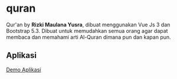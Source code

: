 # quran

Qur'an by ****Rizki Maulana Yusra****, dibuat menggunakan Vue Js 3 dan Bootstrap 5.3.
Dibuat untuk memudahkan semua orang agar dapat membaca dan memahami arti Al-Quran dimana pun dan kapan pun.

## Aplikasi

[Demo Aplikasi](https://app-quran-online.netlify.app/)